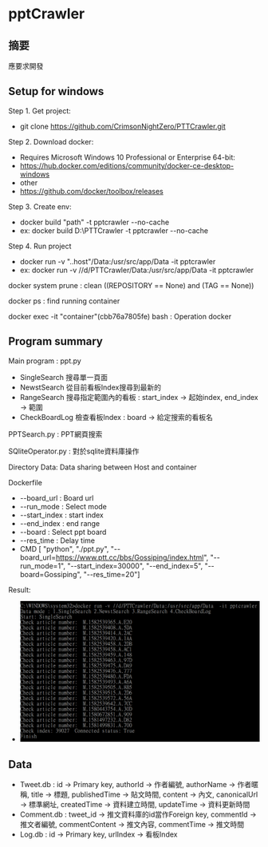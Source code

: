 pptCrawler
============

摘要
------

應要求開發

Setup for windows
-------------------
Step 1. Get project:
* git clone https://github.com/CrimsonNightZero/PTTCrawler.git

Step 2. Download docker:
* Requires Microsoft Windows 10 Professional or Enterprise 64-bit:
* https://hub.docker.com/editions/community/docker-ce-desktop-windows
* other
* https://github.com/docker/toolbox/releases

Step 3. Create env:
* docker build "path" -t pptcrawler --no-cache
* ex: docker build D:\PTTCrawler  -t pptcrawler --no-cache

Step 4. Run project
* docker run -v "..host"/Data:/usr/src/app/Data  -it pptcrawler
* ex: docker run -v //d/PTTCrawler/Data:/usr/src/app/Data  -it pptcrawler

docker system prune : clean ((REPOSITORY == None) and (TAG == None))

docker ps : find running container

docker exec -it "container"(cbb76a7805fe)  bash : Operation docker


Program summary
-----------------
Main program : ppt.py
* SingleSearch 搜尋單一頁面
* NewstSearch 從目前看板Index搜尋到最新的
* RangeSearch 搜尋指定範圍內的看板 : start_index -> 起始index, end_index -> 範圍
* CheckBoardLog 檢查看板Index : board -> 給定搜索的看板名

PPTSearch.py : PPT網頁搜索

SQliteOperator.py : 對於sqlite資料庫操作

Directory Data: Data sharing between Host and container

Dockerfile
* --board_url : Board url
* --run_mode : Select mode
* --start_index : start index 
* --end_index : end range
* --board : Select ppt board
* --res_time : Delay time
* CMD [ "python", "./ppt.py", "--board_url=https://www.ptt.cc/bbs/Gossiping/index.html", "--run_mode=1", "--start_index=30000", "--end_index=5", "--board=Gossiping", "--res_time=20"]

Result:
* ![Crawler](./Figures/Crawler.PNG)

Data
-----------------
* Tweet.db : id -> Primary key, authorId -> 作者編號, authorName -> 作者暱稱, title -> 標題, publishedTime -> 貼文時間, content -> 內文, canonicalUrl -> 標準網址, createdTime -> 資料建立時間, updateTime -> 資料更新時間
* Comment.db : tweet_id -> 推文資料庫的id當作Foreign key, commentId -> 推文者編號, commentContent -> 推文內容, commentTime -> 推文時間
* Log.db : id -> Primary key, urlIndex -> 看板Index
